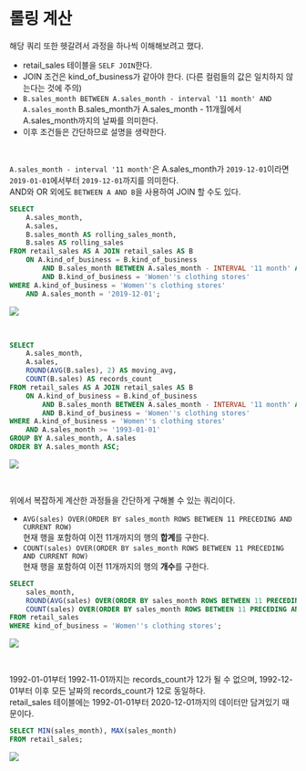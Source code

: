 # 롤링 계산
해당 쿼리 또한 헷갈려서 과정을 하나씩 이해해보려고 했다.
- retail_sales 테이블을 `SELF JOIN`한다.
- JOIN 조건은 kind_of_business가 같아야 한다. (다른 컬럼들의 값은 일치하지 않는다는 것에 주의)
- `B.sales_month BETWEEN A.sales_month - interval '11 month' AND A.sales_month`
B.sales_month가 A.sales_month - 11개월에서 A.sales_month까지의 날짜를 의미한다.
- 이후 조건들은 간단하므로 설명을 생략한다.

<br>

`A.sales_month - interval '11 month'`은 A.sales_month가 `2019-12-01`이라면 `2019-01-01`에서부터 `2019-12-01`까지를 의미한다.<br>
AND와 OR 외에도 `BETWEEN A AND B`을 사용하여 JOIN 할 수도 있다.
```sql
SELECT
	A.sales_month,
	A.sales,
	B.sales_month AS rolling_sales_month,
	B.sales AS rolling_sales
FROM retail_sales AS A JOIN retail_sales AS B
	ON A.kind_of_business = B.kind_of_business
		AND B.sales_month BETWEEN A.sales_month - INTERVAL '11 month' AND A.sales_month
		AND B.kind_of_business = 'Women''s clothing stores'
WHERE A.kind_of_business = 'Women''s clothing stores'
	AND A.sales_month = '2019-12-01';
```
![](https://velog.velcdn.com/images/ddoddo/post/dee74bcc-d042-41bd-b81f-608b8f22765c/image.png)

<br>

```sql
SELECT
	A.sales_month,
	A.sales,
	ROUND(AVG(B.sales), 2) AS moving_avg,
	COUNT(B.sales) AS records_count
FROM retail_sales AS A JOIN retail_sales AS B
	ON A.kind_of_business = B.kind_of_business
		AND B.sales_month BETWEEN A.sales_month - INTERVAL '11 month' AND A.sales_month
		AND B.kind_of_business = 'Women''s clothing stores'
WHERE A.kind_of_business = 'Women''s clothing stores'
	AND A.sales_month >= '1993-01-01'
GROUP BY A.sales_month, A.sales
ORDER BY A.sales_month ASC;
```
![](https://velog.velcdn.com/images/ddoddo/post/5de12f6c-575c-4f7d-b667-dfd96c68ef39/image.png)

<br>

위에서 복잡하게 계산한 과정들을 간단하게 구해볼 수 있는 쿼리이다. 
- `AVG(sales) OVER(ORDER BY sales_month ROWS BETWEEN 11 PRECEDING AND CURRENT ROW)`<br>
현재 행을 포함하여 이전 11개까지의 행의 **합계**를 구한다.
- `COUNT(sales) OVER(ORDER BY sales_month ROWS BETWEEN 11 PRECEDING AND CURRENT ROW)`<br>
현재 행을 포함하여 이전 11개까지의 행의 **개수**를 구한다.
```sql
SELECT
	sales_month,
	ROUND(AVG(sales) OVER(ORDER BY sales_month ROWS BETWEEN 11 PRECEDING AND CURRENT ROW), 2) AS moving_avg,
	COUNT(sales) OVER(ORDER BY sales_month ROWS BETWEEN 11 PRECEDING AND CURRENT ROW) AS records_count
FROM retail_sales
WHERE kind_of_business = 'Women''s clothing stores';
```
![](https://velog.velcdn.com/images/ddoddo/post/9587b28f-59a8-4edb-bdf5-ac2ac3ba19fd/image.png)

<br>

1992-01-01부터 1992-11-01까지는 records_count가 12가 될 수 없으며, 1992-12-01부터 이후 모든 날짜의 records_count가 12로 동일하다.<br>
retail_sales 테이블에는 1992-01-01부터 2020-12-01까지의 데이터만 담겨있기 때문이다. 

```sql
SELECT MIN(sales_month), MAX(sales_month)
FROM retail_sales;
```
![](https://velog.velcdn.com/images/ddoddo/post/03fbf427-2e6e-4938-b1ce-0eb663b3c9d4/image.png)
